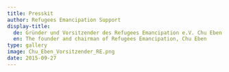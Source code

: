 ```yaml
---
title: Presskit
author: Refugees Emancipation Support
display-title:
  de: Gründer und Vorsitzender des Refugees Emancipation e.V. Chu Eben
  en: The founder and chairman of Refugees Emancipation, Chu Eben
type: gallery
image: Chu_Eben_Vorsitzender_RE.png
date: 2015-09-27
---
```

